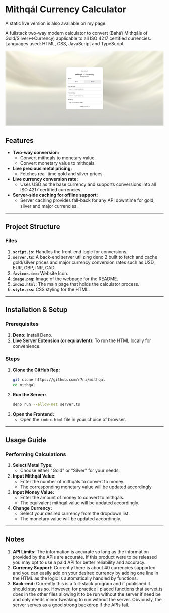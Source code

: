 # Mithqál Currency Calculator

A static live version is also available on my page.

A fullstack two-way modern calculator to convert (Baháʼí Mithqáls of Gold/Silver<->Currency) applicable to all ISO 4217 certified currencies.
Languages used: HTML, CSS, JavaScript and TypeScript.

![Preview of Calculator](image.png)

## Features
- **Two-way conversion:**
  - Convert mithqáls to monetary value.
  - Convert monetary value to mithqáls.
- **Live precious metal pricing:**
  - Fetches real-time gold and silver prices.
- **Live currency conversion rate:**
  - Uses USD as the base currency and supports conversions into all ISO 4217 certified currencies.
- **Server-side caching for offline support:**
  - Server caching provides fall-back for any API downtime for gold, silver and major currencies.

---

## Project Structure

### Files
1. **`script.js`:** Handles the front-end logic for conversions.
2. **`server.ts`:** A back-end server utilizing deno 2 built to fetch and cache gold/silver prices and major currency conversion rates such as USD, EUR, GBP, INR, CAD.
3. **`favicon.ico`:** Website Icon.
4. **`image.png`:** Image of the webpage for the README.
5. **`index.html`:** The main page that holds the calculator process.
6. **`style.css`:** CSS styling for the HTML.

---

## Installation & Setup

### Prerequisites
1. **Deno:** Install Deno.
2. **Live Server Extension (or equiavlent):** To run the HTML locally for convenience.

### Steps
1. **Clone the GitHub Rep:**
   ```bash
   git clone https://github.com/r7ni/mithqal
   cd mithqal
   ```
2. **Run the Server:**
   ```bash
   deno run --allow-net server.ts
   ```
3. **Open the Frontend:**
   - Open the `index.html` file in your choice of browser.

---

## Usage Guide

### Performing Calculations
1. **Select Metal Type:**
   - Choose either "Gold" or "Silver" for your needs.
2. **Input Mithqál Value:**
   - Enter the number of mithqáls to convert to money.
   - The corresponding monetary value will be updated accordingly.
3. **Input Money Value:**
   - Enter the amount of money to convert to mithqáls.
   - The equivalent mithqál value will be updated accordingly.
4. **Change Currency:**
   - Select your desired currency from the dropdown list.
   - The monetary value will be updated accordingly.

---

## Notes
1. **API Limits:** The information is accurate so long as the information provided by the APIs are accurate. If this product were to be released you may opt to use a paid API for better reliability and accuracy.
2. **Currency Support:** Currently there is about 40 currencies supported and you can easily add on your desired currency by adding one line in the HTML as the logic is automatically handled by functions.
3. **Back-end:** Currently this is a full-stack program and if published it should stay as so. However, for practice I placed functions that servet.ts does in the other files allowing it to be run without the server if need be and only needs minor tweaking to run without the server. Obviously, the server serves as a good strong backdrop if the APIs fail.
